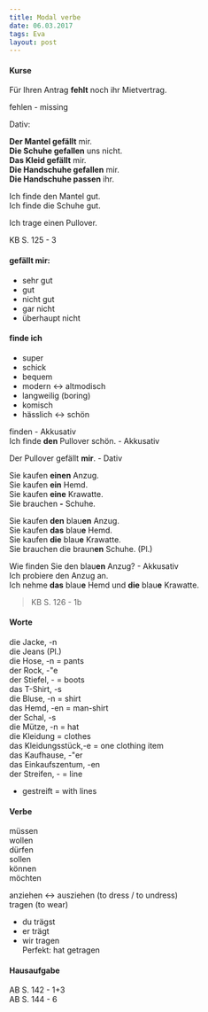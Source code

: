 ```yaml
---  
title: Modal verbe  
date: 06.03.2017    
tags: Eva
layout: post
--- 
```


#### Kurse

Für Ihren Antrag **fehlt** noch ihr Mietvertrag.  

fehlen - missing  

Dativ:  

**Der Mantel gefällt** mir.  
**Die Schuhe gefallen** uns nicht.  
**Das Kleid gefällt** mir.  
**Die Handschuhe gefallen** mir.  
**Die Handschuhe passen** ihr.  

Ich finde den Mantel gut.  
Ich finde die Schuhe gut.  

Ich trage einen Pullover.  

KB S. 125 - 3

#### gefällt mir:  
- sehr gut  
- gut  
- nicht gut  
- gar nicht  
- überhaupt nicht  
  
  
#### finde ich  
- super  
- schick
- bequem
- modern <-> altmodisch
- langweilig (boring)  
- komisch
- hässlich <-> schön

finden - Akkusativ  
Ich finde **den** Pullover schön. - Akkusativ  

Der Pullover gefällt **mir**. - Dativ  

Sie kaufen **einen** Anzug.  
Sie kaufen **ein** Hemd.  
Sie kaufen **eine** Krawatte.  
Sie brauchen **-** Schuhe.  

Sie kaufen **den** blau**en** Anzug.  
Sie kaufen **das** blau**e** Hemd.  
Sie kaufen **die** blau**e** Krawatte.  
Sie brauchen die braun**en** Schuhe. (Pl.)  

Wie finden Sie den blau**en** Anzug? - Akkusativ  
Ich probiere den Anzug an.  
Ich nehme **das** blau**e** Hemd und **die** blau**e** Krawatte.  

> KB S. 126 - 1b  


#### Worte

die Jacke, -n  
die Jeans (Pl.)  
die Hose, -n = pants  
der Rock, -"e  
der Stiefel, - = boots  
das T-Shirt, -s  
die Bluse, -n = shirt    
das Hemd, -en = man-shirt  
der Schal, -s  
die Mütze, -n = hat  
die Kleidung = clothes  
das Kleidungsstück,-e = one clothing item  
das Kaufhause, -"er  
das Einkaufszentum, -en  
der Streifen, - = line  
- gestreift = with lines  

#### Verbe

müssen  
wollen  
dürfen    
sollen  
können  
möchten  

anziehen <-> ausziehen (to dress / to undress)  
tragen (to wear)  
- du trägst  
- er trägt  
- wir tragen  
Perfekt: hat getragen  

#### Hausaufgabe

AB S. 142 - 1+3  
AB S. 144 - 6  